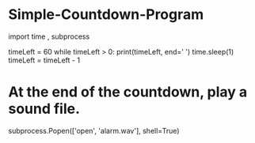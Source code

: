 # Simple-Countdown-Program

import time , subprocess

timeLeft = 60
while timeLeft > 0:
    print(timeLeft, end=' ')
    time.sleep(1)
    timeLeft = timeLeft - 1
    
# At the end of the countdown, play a sound file.
subprocess.Popen(['open', 'alarm.wav'], shell=True)
